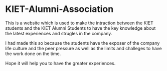# KIET-Alumni-Association

This is a website which is used to make the intraction between the KIET students and the KIET Alumni Students to have the key knowledge 
about the latest experiences and strugles in the company.

I had made this so because the students have the exposer of the company life culture and the peer pressure as well as the limits and 
challeges to have the work done on the time.


Hope it will help you to have the greater experiences.
